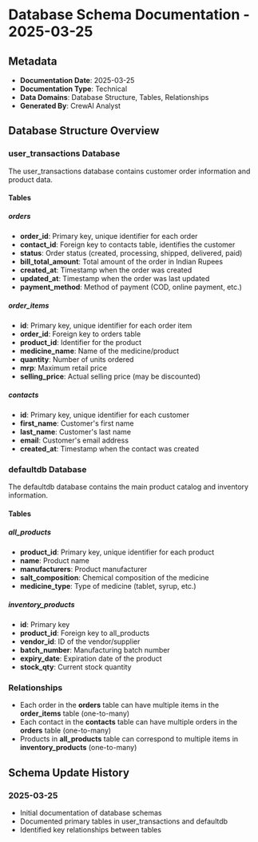 # Database Schema Documentation - 2025-03-25

## Metadata
- **Documentation Date**: 2025-03-25
- **Documentation Type**: Technical
- **Data Domains**: Database Structure, Tables, Relationships
- **Generated By**: CrewAI Analyst

## Database Structure Overview

### user_transactions Database

The user_transactions database contains customer order information and product data.

#### Tables

##### orders
- **order_id**: Primary key, unique identifier for each order
- **contact_id**: Foreign key to contacts table, identifies the customer
- **status**: Order status (created, processing, shipped, delivered, paid)
- **bill_total_amount**: Total amount of the order in Indian Rupees
- **created_at**: Timestamp when the order was created
- **updated_at**: Timestamp when the order was last updated
- **payment_method**: Method of payment (COD, online payment, etc.)

##### order_items
- **id**: Primary key, unique identifier for each order item
- **order_id**: Foreign key to orders table
- **product_id**: Identifier for the product
- **medicine_name**: Name of the medicine/product
- **quantity**: Number of units ordered
- **mrp**: Maximum retail price
- **selling_price**: Actual selling price (may be discounted)

##### contacts
- **id**: Primary key, unique identifier for each customer
- **first_name**: Customer's first name
- **last_name**: Customer's last name
- **email**: Customer's email address
- **created_at**: Timestamp when the contact was created

### defaultdb Database

The defaultdb database contains the main product catalog and inventory information.

#### Tables

##### all_products
- **product_id**: Primary key, unique identifier for each product
- **name**: Product name
- **manufacturers**: Product manufacturer
- **salt_composition**: Chemical composition of the medicine
- **medicine_type**: Type of medicine (tablet, syrup, etc.)

##### inventory_products
- **id**: Primary key
- **product_id**: Foreign key to all_products
- **vendor_id**: ID of the vendor/supplier
- **batch_number**: Manufacturing batch number
- **expiry_date**: Expiration date of the product
- **stock_qty**: Current stock quantity

### Relationships

- Each order in the **orders** table can have multiple items in the **order_items** table (one-to-many)
- Each contact in the **contacts** table can have multiple orders in the **orders** table (one-to-many)
- Products in **all_products** table can correspond to multiple items in **inventory_products** (one-to-many)

## Schema Update History

### 2025-03-25
- Initial documentation of database schemas
- Documented primary tables in user_transactions and defaultdb
- Identified key relationships between tables